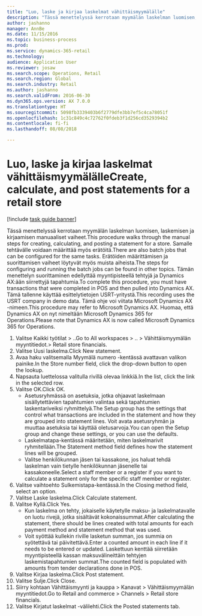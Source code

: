 ```yaml
--- 
title: "Luo, laske ja kirjaa laskelmat vähittäismyymälälle"
description: "Tässä menettelyssä kerrotaan myymälän laskelman luomisen, laskemisen ja kirjaamisen manuaaliset vaiheet."
author: jashanno
manager: AnnBe
ms.date: 11/15/2016
ms.topic: business-process
ms.prod: 
ms.service: dynamics-365-retail
ms.technology: 
audience: Application User
ms.reviewer: josaw
ms.search.scope: Operations, Retail
ms.search.region: Global
ms.search.industry: Retail
ms.author: jashanno
ms.search.validFrom: 2016-06-30
ms.dyn365.ops.version: AX 7.0.0
ms.translationtype: HT
ms.sourcegitcommit: 5098fb3339403b6f2779dfe3bb7ef5c4ca78051f
ms.openlocfilehash: 1c31c849c4c72762f0fdeb3f1d256cd3529394b2
ms.contentlocale: fi-fi
ms.lasthandoff: 08/08/2018

---
```

# <a name="create-calculate-and-post-statements-for-a-retail-store"></a><span data-ttu-id="4fe61-103">Luo, laske ja kirjaa laskelmat vähittäismyymälälle</span><span class="sxs-lookup"><span data-stu-id="4fe61-103">Create, calculate, and post statements for a retail store</span></span>

[!include [task guide banner](../includes/task-guide-banner.md)]

<span data-ttu-id="4fe61-104">Tässä menettelyssä kerrotaan myymälän laskelman luomisen, laskemisen ja kirjaamisen manuaaliset vaiheet.</span><span class="sxs-lookup"><span data-stu-id="4fe61-104">This procedure walks through the manual steps for creating, calculating, and posting a statement for a store.</span></span> <span data-ttu-id="4fe61-105">Samalle tehtävälle voidaan määrittää myös erätöitä.</span><span class="sxs-lookup"><span data-stu-id="4fe61-105">There are also batch jobs that can be configured for the same tasks.</span></span> <span data-ttu-id="4fe61-106">Erätöiden määrittämisen ja suorittamisen vaiheet löytyvät myös muista aiheista.</span><span class="sxs-lookup"><span data-stu-id="4fe61-106">The steps for configuring and running the batch jobs can be found in other topics.</span></span> <span data-ttu-id="4fe61-107">Tämän menettelyn suorittaminen edellyttää myyntipisteellä tehtyjä ja Dynamics AX:ään siirrettyjä tapahtumia.</span><span class="sxs-lookup"><span data-stu-id="4fe61-107">To complete this procedure, you must have transactions that were completed in POS and then pulled into Dynamics AX.</span></span> <span data-ttu-id="4fe61-108">Tämä tallenne käyttää esittelytietojen USRT-yritystä.</span><span class="sxs-lookup"><span data-stu-id="4fe61-108">This recording uses the USRT company in demo data.</span></span> <span data-ttu-id="4fe61-109">Tämä ohje voi viitata Microsoft Dynamics AX -nimeen.</span><span class="sxs-lookup"><span data-stu-id="4fe61-109">This procedure may refer to Microsoft Dynamics AX.</span></span> <span data-ttu-id="4fe61-110">Huomaa, että Dynamics AX on nyt nimeltään Microsoft Dynamics 365 for Operations.</span><span class="sxs-lookup"><span data-stu-id="4fe61-110">Please note that Dynamics AX is now called Microsoft Dynamics 365 for Operations.</span></span>

1. <span data-ttu-id="4fe61-111">Valitse Kaikki työtilat > ..</span><span class="sxs-lookup"><span data-stu-id="4fe61-111">Go to All workspaces > ..</span></span> <span data-ttu-id="4fe61-112">> Vähittäismyymälän myyntitiedot.</span><span class="sxs-lookup"><span data-stu-id="4fe61-112">> Retail store financials.</span></span>
2. <span data-ttu-id="4fe61-113">Valitse Uusi laskelma.</span><span class="sxs-lookup"><span data-stu-id="4fe61-113">Click New statement.</span></span>
3. <span data-ttu-id="4fe61-114">Avaa haku valitsemalla Myymälä numero -kentässä avattavan valikon painike.</span><span class="sxs-lookup"><span data-stu-id="4fe61-114">In the Store number field, click the drop-down button to open the lookup.</span></span>
4. <span data-ttu-id="4fe61-115">Napsauta luettelossa valitulla rivillä olevaa linkkiä.</span><span class="sxs-lookup"><span data-stu-id="4fe61-115">In the list, click the link in the selected row.</span></span>
5. <span data-ttu-id="4fe61-116">Valitse OK.</span><span class="sxs-lookup"><span data-stu-id="4fe61-116">Click OK.</span></span>
    * <span data-ttu-id="4fe61-117">Asetusryhmässä on asetuksia, jotka ohjaavat laskelmaan sisällytettävien tapahtumien valintaa sekä tapahtumien laskentariveiksi ryhmittelyä.</span><span class="sxs-lookup"><span data-stu-id="4fe61-117">The Setup group has the settings that control what transactions are included in the statement and how they are grouped into statement lines.</span></span> <span data-ttu-id="4fe61-118">Voit avata asetusryhmän ja muuttaa asetuksia tai käyttää oletusarvoja.</span><span class="sxs-lookup"><span data-stu-id="4fe61-118">You can open the Setup group and change these settings, or you can use the defaults.</span></span>  
    * <span data-ttu-id="4fe61-119">Laskelmatapa-kentässä määritetään, miten laskelmarivit ryhmitellään.</span><span class="sxs-lookup"><span data-stu-id="4fe61-119">The Statement method field defines how the statement lines will be grouped.</span></span>  
    * <span data-ttu-id="4fe61-120">Valitse henkilökunnan jäsen tai kassakone, jos haluat tehdä laskelman vain tietylle henkilökunnan jäsenelle tai kassakoneelle.</span><span class="sxs-lookup"><span data-stu-id="4fe61-120">Select a staff member or a register if you want to calculate a statement only for the specific staff member or register.</span></span>  
6. <span data-ttu-id="4fe61-121">Valitse vaihtoehto Sulkemistapa-kentässä.</span><span class="sxs-lookup"><span data-stu-id="4fe61-121">In the Closing method field, select an option.</span></span>
7. <span data-ttu-id="4fe61-122">Valitse Laske laskelma.</span><span class="sxs-lookup"><span data-stu-id="4fe61-122">Click Calculate statement.</span></span>
8. <span data-ttu-id="4fe61-123">Valitse Kyllä.</span><span class="sxs-lookup"><span data-stu-id="4fe61-123">Click Yes.</span></span>
    * <span data-ttu-id="4fe61-124">Kun laskelma on tehty, jokaiselle käytetylle maksu- ja laskelmatavalle on luotu rivejä, jotka sisältävät kokonaissummat.</span><span class="sxs-lookup"><span data-stu-id="4fe61-124">After calculating the statement, there should be lines created with total amounts for each payment method and statement method that was used.</span></span>  
    * <span data-ttu-id="4fe61-125">Voit syöttää kullekin riville lasketun summan, jos summia on syötettävä tai päivitettävä.</span><span class="sxs-lookup"><span data-stu-id="4fe61-125">Enter a counted amount in each line if it needs to be entered or updated.</span></span> <span data-ttu-id="4fe61-126">Laskettuun kenttää siirretään myyntipisteellä kassan maksuvälineittäin tehtyjen laskemistapahtumien summat.</span><span class="sxs-lookup"><span data-stu-id="4fe61-126">The counted field is populated with amounts from tender declarations done in POS.</span></span>  
9. <span data-ttu-id="4fe61-127">Valitse Kirjaa laskelma.</span><span class="sxs-lookup"><span data-stu-id="4fe61-127">Click Post statement.</span></span>
10. <span data-ttu-id="4fe61-128">Valitse Sulje.</span><span class="sxs-lookup"><span data-stu-id="4fe61-128">Click Close.</span></span>
11. <span data-ttu-id="4fe61-129">Siirry kohtaan Vähittäismyynti ja kauppa > Kanavat > Vähittäismyymälän myyntitiedot.</span><span class="sxs-lookup"><span data-stu-id="4fe61-129">Go to Retail and commerce > Channels > Retail store financials.</span></span>
12. <span data-ttu-id="4fe61-130">Valitse Kirjatut laskelmat -välilehti.</span><span class="sxs-lookup"><span data-stu-id="4fe61-130">Click the Posted statements tab.</span></span>



